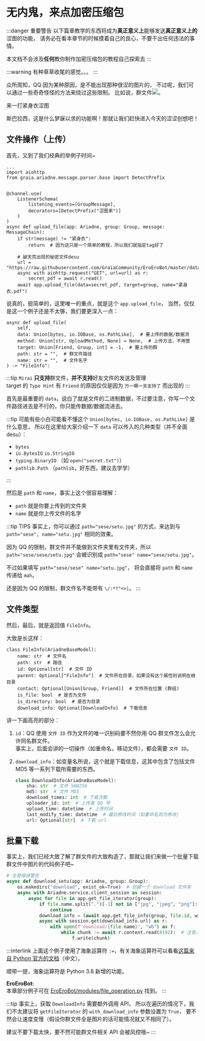 # 无内鬼，来点加密压缩包

:::danger 重要警告
以下篇章教学的东西将成为**真正意义上**能够发送**真正意义上的**涩图的功能，
请务必在看本章节的时候摸着自己的良心，不要干出任何违法的事情。

本文档不会涉及**任何**教你制作加密压缩包的教程<curtain>自己探索去</curtain>
:::

:::warning
有种草草收尾的感觉。。。
:::

众所周知，QQ 因为某种原因，是不能出现那种很涩的图片的，
不过呢，我们可以通过一些奇奇怪怪的方法来绕过这些限制。
比如说，群文件<img src="/images/guide/wangwang.webp" class="face">。

<chat-window title="Graia Framework Community">
    <chat-msg name="GraiaX" onright>来一打紧身衣涩图</chat-msg>
    <chat-msg name="GraiaX">
        <chat-file
            name="EroEroBot"
            filename="secret.zip"
            filesize="6.33MB"
            fileicon="/images/guide/compressed_file.webp"
            href="https://www.bilibili.com/video/BV1GJ411x7h7"
        />
    </chat-msg>
</chat-window>

斯巴拉西，这是什么梦寐以求的功能啊！那就让我们赶快进入今天的涩涩创想吧！

## 文件操作（上传）

首先，又到了我们经典的举例子时间~

```python{18-20}
...
import aiohttp
from graia.ariadne.message.parser.base import DetectPrefix


@channel.use(
    ListenerSchema(
        listening_events=[GroupMessage],
        decorators=[DetectPrefix("涩图来")]
    )
)
async def upload_file(app: Ariadne, group: Group, message: MessageChain):
    if str(message) != "紧身衣":
        return  # 因为这只是一个简单的教程，所以我们就指定tag好了

    # 破天荒出现的秘密文件desu
    url = "https://raw.githubusercontent.com/GraiaCommunity/EroEroBot/master/data/secret.pdf"
    async with aiohttp.request("GET", url=url) as r:
        secret_pdf = await r.read()
    await app.upload_file(data=secret_pdf, target=group, name="紧身衣.pdf")
```

说真的，挺简单的，这里唯一的重点，就是这个 `app.upload_file`，
当然，仅仅是这一个例子还是不太够，我们要更深入一点：

```python{3,6-7}
async def upload_file(
    self,
    data: Union[bytes, io.IOBase, os.PathLike],  # 要上传的数据/数据流
    method: Union[str, UploadMethod, None] = None,  # 上传方法，不用管
    target: Union[Friend, Group, int] = -1,  # 要上传的群
    path: str = "",  # 群文件路径
    name: str = "",  # 文件名字
) -> "FileInfo":
```

:::tip
`Mirai` **只支持**群文件，**并不支持**好友文件的发送及管理<br />
target 的 `Type Hint` 有 `Friend` 的原因仅仅是因为 `万一哪一天支持了` 而出现的
:::

首先是最重要的 `data`，说白了就是文件的二进制数据，不过要注意，你写一个文件路径进去是不行的，你只能传数据/数据流进去。

:::tip
可能有些小白可能看不懂这个 `Union[bytes, io.IOBase, os.PathLike]` 是什么意思，
所以在这里给大家介绍一下 `data` 可以传入的几种类型（并不全面 desu）：

- `bytes`
- `io.BytesIO` `io.StringIO`
- `typing.BinaryIO` （如 `open("secret.txt")`）
- `pathlib.Path` （`pathlib`，好东西，建议去学学）

:::

然后是 `path` 和 `name`，事实上这个很容易理解：

- `path` 就是你要上传到的文件夹
- `name` 就是你上传文件的名字

:::tip TIPS
事实上，你可以通过 `path="sese/setu.jpg"` 的方式，来达到与
`path="sese", name="setu.jpg"` 相同的效果。

因为 QQ 的限制，群文件并不能做到文件夹里有文件夹，所以
`path="sese/sese/setu.jpg"` 会被识别成 `path="sese" name="sese/setu.jpg"`。

不过如果填写 `path="sese/sese" name="setu.jpg"`，
将会直接将 `path` 和 `name` 传递给 `mah`。

还是因为 QQ 的限制，群文件名不能带有 `\/:*?"<>|`。
:::

## 文件类型

然后，最后，就是返回值 `FileInfo`。

大致是长这样：

```python{4,9}
class FileInfo(AriadneBaseModel):
    name: str  # 文件名
    path: str  # 路径
    id: Optional[str]  # 文件 ID
    parent: Optional["FileInfo"]  # 文件所在目录，如果没有这个属性则说明在根目录
    contact: Optional[Union[Group, Friend]]  # 文件所在位置 (群组)
    is_file: bool  # 是否为文件
    is_directory: bool  # 是否为目录
    download_info: Optional[DownloadInfo]  # 下载信息
```

讲一下画高亮的部分：

1. `id`：QQ 使用 `文件 ID` 作为文件的唯一识别码<curtain>要不然你用 QQ 群文件怎么会允许同名群文件</curtain>。<br />
   事实上，后面会讲的一切操作（如重命名，移动文件），都会需要 `文件 ID`。

2. `download_info`：如变量名所说，这个就是下载信息，这其中包含了包括文件 MD5 等一系列下载所需要的东西。

   ```python
   class DownloadInfo(AriadneBaseModel):
       sha: str  # 文件 SHA256
       md5: str  # 文件 MD5
       download_times: int  # 下载次数
       uploader_id: int  # 上传者 QQ 号
       upload_time: datetime  # 上传时间
       last_modify_time: datetime  # 最后修改时间（如重命名则为修改）
       url: Optional[str]  # 下载 url
   ```

## 批量下载

事实上，我们已经大致了解了群文件的大致构造了，那就让我们来做一个批量下载群文件中图片的代码例子吧~

```python
# 全是缩进警告
async def download_setu(app: Ariadne, group: Group):
    os.makedirs("download", exist_ok=True)  # 创建一个 download 文件夹
    async with Ariadne.service.client_session as session:
        async for file in app.get_file_iterator(group):
            if file.name.split(".")[-1] not in ["jpg", "jpeg", "png"]:
                continue
            download_info = (await app.get_file_info(group, file.id, with_download_info=True)).download_info
            async with session.get(download_info.url) as r:
                with open(f"download/{file.name}", "wb") as f:
                    while chunk := await r.content.read(8192):  # 注意，此处使用了海象运算符
                        f.write(chunk)
```

:::interlink
上面这个例子使用了海象运算符 `:=`，有关海象运算符可以看看[这篇来自 Python 官方的文档](https://docs.python.org/zh-cn/3/whatsnew/3.8.html?highlight=%E6%B5%B7%E8%B1%A1)（中文）。

顺带一提，海象运算符是 Python 3.8 新增的功能。

**EroEroBot:**  
本章部分例子可在 [EroEroBot/modules/file_operation.py](https://github.com/GraiaCommunity/EroEroBot/blob/master/modules/file_operation.py) 找到。
:::

:::tip
事实上，获取 `DownloadInfo` 需要额外调用 API，
所以在遍历的情况下，我们不太建议将 `getFileIterator` 的 `with_download_info` 参数设置为 `True`，
要不然会让速度变慢（假设你群文件全是图片的话可能情况就又不相同了）。

建议不要下载太快，要不然可能群文件相关 API 会被风控哦~
:::

